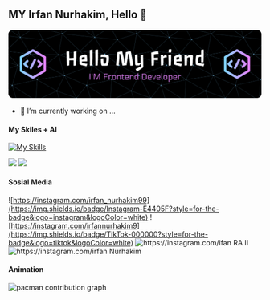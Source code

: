 ## MY Irfan Nurhakim, Hello 👋


![Irfan Nurhakim](img/banner1.png)
<!--
**Irfan-Nurhakim/Irfan-Nurhakim** is a ✨ _special_ ✨ repository because its `README.md` (this file) appears on your GitHub profile.

Here are some ideas to get you started:

- 🔭 I’m currently working on ...
- 🌱 I’m currently learning ...
- 👯 I’m looking to collaborate on ...
- 🤔 I’m looking for help with ...
- 💬 Ask me about ...
- 📫 How to reach me: ...
- 😄 Pronouns: ...
- ⚡ Fun fact: ...
-->

- 🔭 I’m currently working on ...


#### My Skiles +  AI

[![My Skills](https://skillicons.dev/icons?i=html,css,javascript,php,python,laravel,flutter,mysql,=light)](https://skillicons.dev)
 
<img src="https://img.shields.io/badge/ChatGPT-74aa9c?style=for-the-badge&logo=openai&logoColor=white" /> <img src="https://img.shields.io/badge/Google%20Gemini-8E75B2?style=for-the-badge&logo=googlegemini&logoColor=white"/>

#### Sosial Media

![https://instagram.com/irfan_nurhakim99](https://img.shields.io/badge/Instagram-E4405F?style=for-the-badge&logo=instagram&logoColor=white) ![https://instagram.com/irfannurhakim9](https://img.shields.io/badge/TikTok-000000?style=for-the-badge&logo=tiktok&logoColor=white) ![https://instagram.com/ifan RA II](https://img.shields.io/badge/Facebook-1877F2?style=for-the-badge&logo=facebook&logoColor=white) ![https://instagram.com/irfan Nurhakim](https://img.shields.io/badge/LinkedIn-0077B5?style=for-the-badge&logo=linkedin&logoColor=white)

#### Animation

<picture>
  <source media="(prefers-color-scheme: dark)" srcset="https://raw.githubusercontent.com/maurodesouz/maurodesouz/output/pacman-contribution-graph-dark.svg">
  <source media="(prefers-color-scheme: light)" srcset="https://raw.githubusercontent.com/maurodesouz/maurodesouz/output/pacman-contribution-graph.svg">
  <img alt="pacman contribution graph" src="https://raw.githubusercontent.com/maurodesouz/maurodesouz/output/pacman-contribution-graph.svg">
</picture>